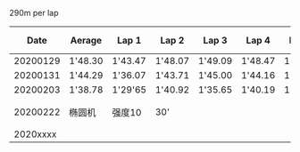 290m per lap

|Date    |Aerage |Lap 1  |Lap 2  |Lap 3  |Lap 4  |Lap 5  |Lap 6  |Lap 7  |Lap 8  |Lap 9  |Lap 10 |Lap 11|
|--------|-------|-------|-------|-------|-------|-------|-------|-------|-------|-------|-------|------|
|20200129|1'48.30|1'43.47|1'48.07|1'49.09|1'48.47|1'48.15|1'51.49|1'49.39|||||
|20200131|1'44.29|1'36.07|1'43.71|1'45.00|1'44.16|1'44.54|1'43.53|1'46.86|1'46.81|1'47.98|1'44.28||
|20200203|1'38.78|1'29'65|1'40.92|1'35.65|1'40.19|1'41.37|1'42.60|1'41.16|1'43.06|1'40.47|1'32.74||
|20200222|椭圆机|强度10|30'||||||||新冠|原因|
|2020xxxx|||||||||||||
